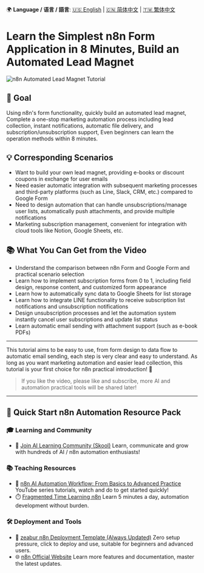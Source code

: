🌍 **Language / 语言 / 語言**: [🇺🇸 English](./readme-en.md) | [🇨🇳 简体中文](./readme-cn.md) | [🇹🇼 繁体中文](./readme.md)

# Learn the Simplest n8n Form Application in 8 Minutes, Build an Automated Lead Magnet

![n8n Automated Lead Magnet Tutorial](https://github.com/qwedsazxc78/ai-automation-n8n/blob/main/n8n/26-n8n-form-lead-magnet/cover.png?raw=true)

## 🎯 Goal

Using n8n's form functionality, quickly build an automated lead magnet,
Complete a one-stop marketing automation process including lead collection, instant notifications, automatic file delivery, and subscription/unsubscription support,
Even beginners can learn the operation methods within 8 minutes.

## 💡 Corresponding Scenarios

* Want to build your own lead magnet, providing e-books or discount coupons in exchange for user emails
* Need easier automatic integration with subsequent marketing processes and third-party platforms (such as Line, Slack, CRM, etc.) compared to Google Form
* Need to design automation that can handle unsubscriptions/manage user lists, automatically push attachments, and provide multiple notifications
* Marketing subscription management, convenient for integration with cloud tools like Notion, Google Sheets, etc.

## 📚 What You Can Get from the Video

* Understand the comparison between n8n Form and Google Form and practical scenario selection
* Learn how to implement subscription forms from 0 to 1, including field design, response content, and customized form appearance
* Learn how to automatically sync data to Google Sheets for list storage
* Learn how to integrate LINE functionality to receive subscription list notifications and unsubscription notifications
* Design unsubscription processes and let the automation system instantly cancel user subscriptions and update list status
* Learn automatic email sending with attachment support (such as e-book PDFs)

---

This tutorial aims to be easy to use, from form design to data flow to automatic email sending, each step is very clear and easy to understand.
As long as you want marketing automation and easier lead collection, this tutorial is your first choice for n8n practical introduction! 🚀

> If you like the video, please like and subscribe, more AI and automation practical tools will be shared later!

---

## 🚀 Quick Start n8n Automation Resource Pack

### 🎓 Learning and Community

* 🔗 [Join AI Learning Community (Skool)](https://www.skool.com/ai-brain-alex/about?ref=5dde9b20e8e7432aa9a01df6e89685f4)
  Learn, communicate and grow with hundreds of AI / n8n automation enthusiasts!

### 📚 Teaching Resources

* 🎥 [n8n AI Automation Workflow: From Basics to Advanced Practice](https://youtube.com/playlist?list=PLUf88uk7T54I83MBdbuXgUuA8rVklF4FA&si=wHsQw8YJu-erSdLd)
  YouTube series tutorials, watch and do to get started quickly!
* ⏱️ [Fragmented Time Learning n8n](https://youtube.com/playlist?list=PLUf88uk7T54Iv6LV2NFgdTghaX2cPhtgH&si=G3gj2qn179ZFUqAZ)
  Learn 5 minutes a day, automation development without burden.

### 🛠️ Deployment and Tools

* 🧩 [zeabur n8n Deployment Template (Always Updated)](https://zeabur.com/zh-TW/templates/0TUVZ7?referralCode=qwedsazxc78)
  Zero setup pressure, click to deploy and use, suitable for beginners and advanced users.
* 🌐 [n8n Official Website](https://n8n.io/)
  Learn more features and documentation, master the latest updates.